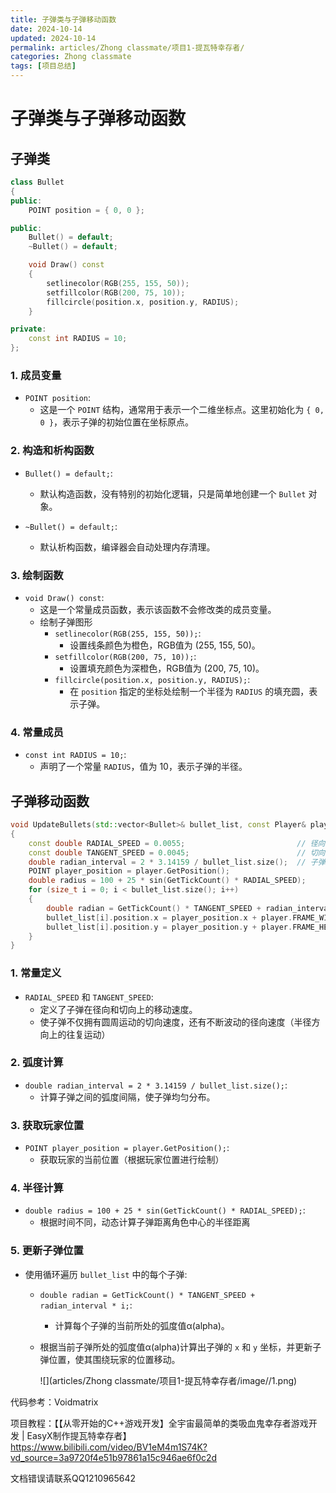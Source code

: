 ```yaml
---
title: 子弹类与子弹移动函数
date: 2024-10-14
updated: 2024-10-14
permalink: articles/Zhong classmate/项目1-提瓦特幸存者/
categories: Zhong classmate
tags: [项目总结]
---
```


# 子弹类与子弹移动函数

## 子弹类

```c++
class Bullet
{
public:
	POINT position = { 0, 0 };

public:
	Bullet() = default;
	~Bullet() = default;

	void Draw() const
	{
		setlinecolor(RGB(255, 155, 50));
		setfillcolor(RGB(200, 75, 10));
		fillcircle(position.x, position.y, RADIUS);
	}

private:
	const int RADIUS = 10;
};
```

### 1. 成员变量

- `POINT position`:
  - 这是一个 `POINT` 结构，通常用于表示一个二维坐标点。这里初始化为 `{ 0, 0 }`，表示子弹的初始位置在坐标原点。

### 2. 构造和析构函数

- `Bullet() = default;`:
  - 默认构造函数，没有特别的初始化逻辑，只是简单地创建一个 `Bullet` 对象。

- `~Bullet() = default;`:
  - 默认析构函数，编译器会自动处理内存清理。

### 3. 绘制函数

- `void Draw() const`:
  - 这是一个常量成员函数，表示该函数不会修改类的成员变量。
  - 绘制子弹图形
    - `setlinecolor(RGB(255, 155, 50));`:
      - 设置线条颜色为橙色，RGB值为 (255, 155, 50)。
    - `setfillcolor(RGB(200, 75, 10));`:
      - 设置填充颜色为深橙色，RGB值为 (200, 75, 10)。
    - `fillcircle(position.x, position.y, RADIUS);`:
      - 在 `position` 指定的坐标处绘制一个半径为 `RADIUS` 的填充圆，表示子弹。

### 4. 常量成员

- `const int RADIUS = 10;`:
  - 声明了一个常量 `RADIUS`，值为 10，表示子弹的半径。



## 子弹移动函数

```c++
void UpdateBullets(std::vector<Bullet>& bullet_list, const Player& player)
{
	const double RADIAL_SPEED = 0.0055;							// 径向波动速度
	const double TANGENT_SPEED = 0.0045;						// 切向波动速度
	double radian_interval = 2 * 3.14159 / bullet_list.size();	// 子弹之间的弧度间隔
	POINT player_position = player.GetPosition();
	double radius = 100 + 25 * sin(GetTickCount() * RADIAL_SPEED);
	for (size_t i = 0; i < bullet_list.size(); i++)
	{
		double radian = GetTickCount() * TANGENT_SPEED + radian_interval * i;	// 当前子弹所在弧度值
		bullet_list[i].position.x = player_position.x + player.FRAME_WIDTH / 2 + (int)(radius * sin(radian));
		bullet_list[i].position.y = player_position.y + player.FRAME_HEIGHT / 2 + (int)(radius * cos(radian));
	}
}
```

### 1. 常量定义

- `RADIAL_SPEED` 和 `TANGENT_SPEED`:
  - 定义了子弹在径向和切向上的移动速度。
  - 使子弹不仅拥有圆周运动的切向速度，还有不断波动的径向速度（半径方向上的往复运动）

### 2. 弧度计算

- `double radian_interval = 2 * 3.14159 / bullet_list.size();`:
  - 计算子弹之间的弧度间隔，使子弹均匀分布。

### 3. 获取玩家位置

- `POINT player_position = player.GetPosition();`:
  - 获取玩家的当前位置（根据玩家位置进行绘制）

### 4. 半径计算

- `double radius = 100 + 25 * sin(GetTickCount() * RADIAL_SPEED);`:
  - 根据时间不同，动态计算子弹距离角色中心的半径距离

### 5. 更新子弹位置

- 使用循环遍历 `bullet_list` 中的每个子弹:
  - `double radian = GetTickCount() * TANGENT_SPEED + radian_interval * i;`:
    
    - 计算每个子弹的当前所处的弧度值α(alpha)。
    
  - 根据当前子弹所处的弧度值α(alpha)计算出子弹的 `x` 和 `y` 坐标，并更新子弹位置，使其围绕玩家的位置移动。
  
    ![](articles/Zhong classmate/项目1-提瓦特幸存者/image//1.png)





代码参考：Voidmatrix

项目教程：【【从零开始的C++游戏开发】全宇宙最简单的类吸血鬼幸存者游戏开发 | EasyX制作提瓦特幸存者】https://www.bilibili.com/video/BV1eM4m1S74K?vd_source=3a9720f4e51b97861a15c946ae6f0c2d

文档错误请联系QQ1210965642
